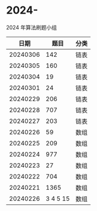 # 2024-

2024 年算法刷题小组

| 日期     | 题目 | 分类 |
| -------- | ---- | ---- |
| 20240306 | 142  | 链表 |
| 20240305 | 160  | 链表 |
| 20240304 | 19   | 链表 |
| 20240301 | 24   | 链表 |
| 20240229 | 206  | 链表 |
| 20240228 | 707  | 链表 |
| 20240227 | 203  | 链表 |
| 20240226 | 59   | 数组 |
| 20240225 | 209  | 数组 |
| 20240224 | 977  | 数组 |
| 20240223 | 27   | 数组 |
| 20240222 | 704  | 数组 |
| 20240221 | 1365 | 数组 |
| 20240226 | 3 4 5 15 | 数组 |

